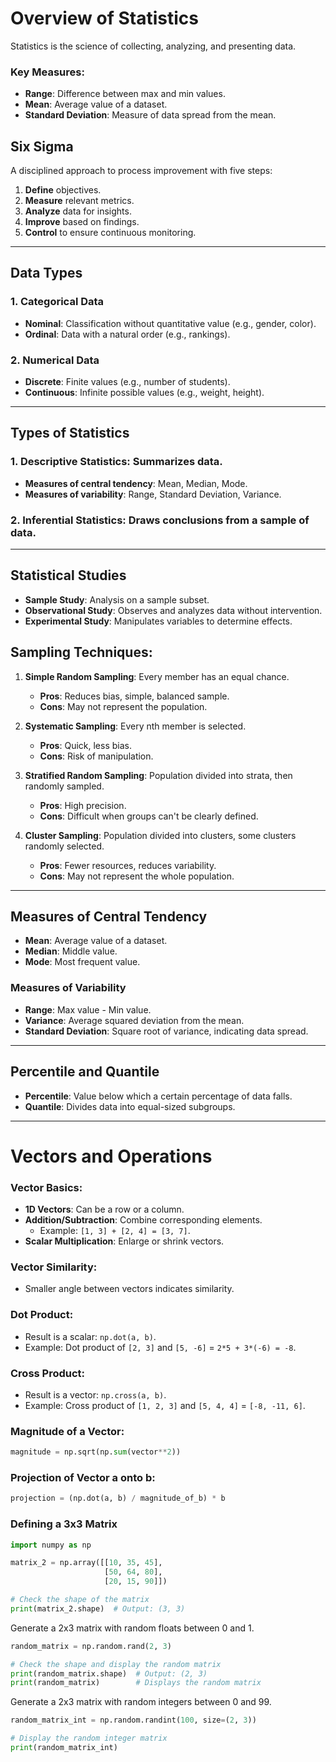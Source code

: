 # Overview of Statistics

Statistics is the science of collecting, analyzing, and presenting data.

### Key Measures:
- **Range**: Difference between max and min values.
- **Mean**: Average value of a dataset.
- **Standard Deviation**: Measure of data spread from the mean.

## Six Sigma
A disciplined approach to process improvement with five steps:
1. **Define** objectives.
2. **Measure** relevant metrics.
3. **Analyze** data for insights.
4. **Improve** based on findings.
5. **Control** to ensure continuous monitoring.

---

## Data Types
### 1. **Categorical Data** 
   - **Nominal**: Classification without quantitative value (e.g., gender, color).
   - **Ordinal**: Data with a natural order (e.g., rankings).
   
### 2. **Numerical Data**
   - **Discrete**: Finite values (e.g., number of students).
   - **Continuous**: Infinite possible values (e.g., weight, height).

---

## Types of Statistics
### 1. **Descriptive Statistics**: Summarizes data.
   - **Measures of central tendency**: Mean, Median, Mode.
   - **Measures of variability**: Range, Standard Deviation, Variance.

### 2. **Inferential Statistics**: Draws conclusions from a sample of data.

---

## Statistical Studies
- **Sample Study**: Analysis on a sample subset.
- **Observational Study**: Observes and analyzes data without intervention.
- **Experimental Study**: Manipulates variables to determine effects.

## Sampling Techniques:
1. **Simple Random Sampling**: Every member has an equal chance.
   - **Pros**: Reduces bias, simple, balanced sample.
   - **Cons**: May not represent the population.
   
2. **Systematic Sampling**: Every nth member is selected.
   - **Pros**: Quick, less bias.
   - **Cons**: Risk of manipulation.

3. **Stratified Random Sampling**: Population divided into strata, then randomly sampled.
   - **Pros**: High precision.
   - **Cons**: Difficult when groups can't be clearly defined.

4. **Cluster Sampling**: Population divided into clusters, some clusters randomly selected.
   - **Pros**: Fewer resources, reduces variability.
   - **Cons**: May not represent the whole population.

---

## Measures of Central Tendency
- **Mean**: Average value of a dataset.
- **Median**: Middle value.
- **Mode**: Most frequent value.

### Measures of Variability
- **Range**: Max value - Min value.
- **Variance**: Average squared deviation from the mean.
- **Standard Deviation**: Square root of variance, indicating data spread.

---

## Percentile and Quantile
- **Percentile**: Value below which a certain percentage of data falls.
- **Quantile**: Divides data into equal-sized subgroups.

---

# Vectors and Operations

### Vector Basics:
- **1D Vectors**: Can be a row or a column.
- **Addition/Subtraction**: Combine corresponding elements.
  - Example: `[1, 3] + [2, 4] = [3, 7]`.
- **Scalar Multiplication**: Enlarge or shrink vectors.

### Vector Similarity:
- Smaller angle between vectors indicates similarity.

### Dot Product:
- Result is a scalar: `np.dot(a, b)`.
- Example: Dot product of `[2, 3]` and `[5, -6]` = `2*5 + 3*(-6) = -8`.

### Cross Product:
- Result is a vector: `np.cross(a, b)`.
- Example: Cross product of `[1, 2, 3]` and `[5, 4, 4]` = `[-8, -11, 6]`.

### Magnitude of a Vector:
```python
magnitude = np.sqrt(np.sum(vector**2))
```

### Projection of Vector a onto b:
``` python
projection = (np.dot(a, b) / magnitude_of_b) * b
```



### Defining a 3x3 Matrix
```python
import numpy as np

matrix_2 = np.array([[10, 35, 45], 
                     [50, 64, 80], 
                     [20, 15, 90]])

# Check the shape of the matrix
print(matrix_2.shape)  # Output: (3, 3)
```
Generate a 2x3 matrix with random floats between 0 and 1.
```python
random_matrix = np.random.rand(2, 3)

# Check the shape and display the random matrix
print(random_matrix.shape)  # Output: (2, 3)
print(random_matrix)        # Displays the random matrix
```
Generate a 2x3 matrix with random integers between 0 and 99.
``` python 
random_matrix_int = np.random.randint(100, size=(2, 3))

# Display the random integer matrix
print(random_matrix_int)

```